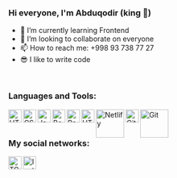 ### Hi everyone, I'm Abduqodir (king 👑)


- 🌱 I’m currently learning Frontend
- 👯 I’m looking to collaborate on everyone
- 📫 How to reach me: +998 93 738 77 27
- 😎 I like to write code

<br/>

### Languages and Tools:

<img align="left" alt="HTML5" width="26px" heigth="26px" src="https://w7.pngwing.com/pngs/201/90/png-transparent-logo-html-html5.png" />
<img align="left" alt="CSS" width="26px" heigth="26px" src="https://w7.pngwing.com/pngs/696/424/png-transparent-logo-css-css3.png" />
<img align="left" alt="JavaScript" width="26px" heigth="26px" src="https://upload.wikimedia.org/wikipedia/commons/thumb/9/99/Unofficial_JavaScript_logo_2.svg/1200px-Unofficial_JavaScript_logo_2.svg.png" />
<img align="left" alt="Bootstrap" width="26px" heigth="26px" src="https://brandlogos.net/wp-content/uploads/2021/09/bootstrap-logo.png" />
<img align="left" alt="React" width="26px" heigth="26px" src="http://ibthemespro.com/docs/beny/img/side-nav/cmm4.png" />
<img align="left" alt="HTML5" width="26px" heigth="26px" src="https://upload.wikimedia.org/wikipedia/commons/thumb/9/9a/Visual_Studio_Code_1.35_icon.svg/2048px-Visual_Studio_Code_1.35_icon.svg.png" />
<img align="left" alt="Netlify" width="56px" heigth="26px" src="https://www.vectorlogo.zone/logos/netlify/netlify-ar21.png" />
<img align="left" alt="Github" width="26px" heigth="26px" src="https://cdn-icons-png.flaticon.com/512/25/25231.png" />
<img align="left" alt="Git" width="56px" heigth="26px" src="https://upload.wikimedia.org/wikipedia/commons/thumb/e/e0/Git-logo.svg/1280px-Git-logo.svg.png" />


<br/>
<br/>

### My social networks:

<a href="https://t.me/Abduqodir_07"> <img align="left" alt="TG" width="26px" heigth="26px" src="https://upload.wikimedia.org/wikipedia/commons/thumb/8/83/Telegram_2019_Logo.svg/2048px-Telegram_2019_Logo.svg.png" /> </a> 
<a href="https://www.instagram.com/abduqodiro6/"> <img align="left" alt="Insta" width="26px" heigth="26px" src="https://mylocalcollaborative.com/wp-content/uploads/2019/01/instalogo.png" /> </a>
